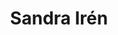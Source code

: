 ---
education:
  courses:
  - course: 
    institution: 
    year: 
email: "sandrib@student.ibv.uio.no"
highlight_name: false
interests:
- Saprophytic protist diversity and biogeography
organizations:
- name: Section for Aquatic Biology and Toxicology, Department of Biosciences, University of Oslo
  url: "https://www.mn.uio.no/ibv/english/research/sections/aqua/"
role: Master student
social:
- icon: envelope
  icon_pack: fas
  link: mailto:sandrib@student.ibv.uio.no
superuser: false
title: Sandra Irén
user_groups:
- Graduate research fellow
---